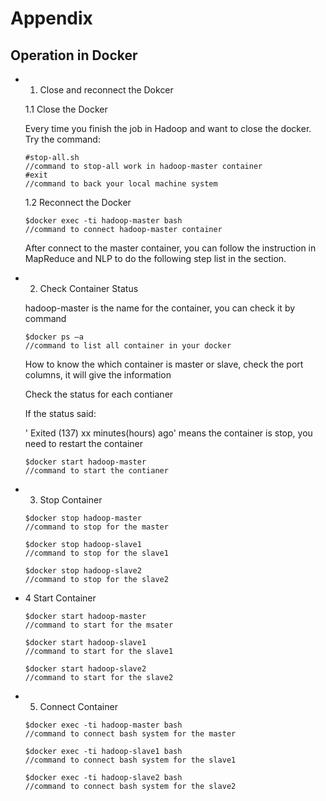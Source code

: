 # Appendix

## Operation in Docker

* 1. Close and reconnect the Dokcer
	
	1.1 Close the Docker
	
	Every time you finish the job in Hadoop and want to close the docker. 
	Try the command:
	```
	#stop-all.sh
	//command to stop-all work in hadoop-master container
	#exit
	//command to back your local machine system
	```
	1.2 Reconnect the Docker
	
	```
	$docker exec -ti hadoop-master bash
	//command to connect hadoop-master container
	```
	After connect to the master container, you can follow the instruction in MapReduce and NLP to do the following step list in the section.
	
* 2. Check Container Status

	hadoop-master is the name for the container, you can check it by command 
	```
	$docker ps –a
	//command to list all container in your docker
	```
	How to know the which container is master or slave, check the port columns, it will give the information
	
	Check the status for each contianer
	
	If the status said: 
	
	' Exited (137) xx minutes(hours) ago' means the container is stop, you need to restart the container
	
	```
	$docker start hadoop-master
	//command to start the contianer
	```
	
* 3. Stop Container
	```
	$docker stop hadoop-master
	//command to stop for the master
	```
	```
	$docker stop hadoop-slave1
	//command to stop for the slave1
	```
	```
	$docker stop hadoop-slave2
	//command to stop for the slave2
	```

* 4 Start Container
	```
	$docker start hadoop-master
	//command to start for the msater
	```
	```
	$docker start hadoop-slave1
	//command to start for the slave1
	```
	```
	$docker start hadoop-slave2
	//command to start for the slave2
	```
	
* 5. Connect Container

	```
	$docker exec -ti hadoop-master bash
	//command to connect bash system for the master
	```
	```
	$docker exec -ti hadoop-slave1 bash
	//command to connect bash system for the slave1
	```
	```
	$docker exec -ti hadoop-slave2 bash
	//command to connect bash system for the slave2
	```
  
